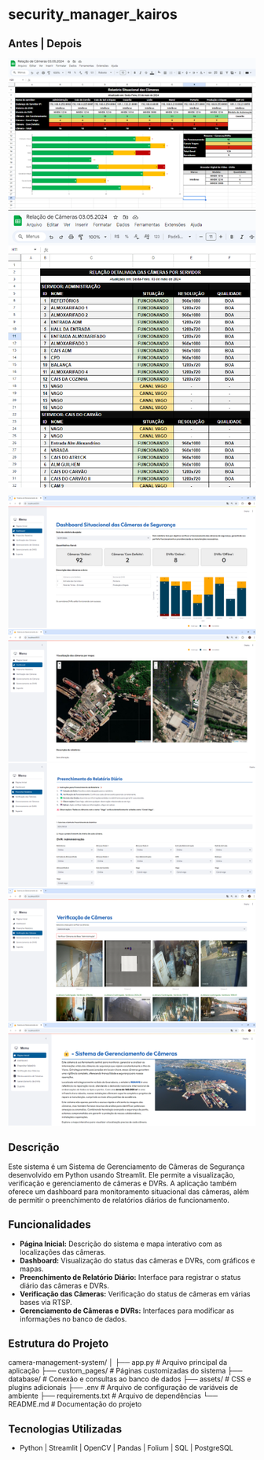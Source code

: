 # security_manager_kairos

## Antes | Depois

![alt text](assets/imagens/antes-01.png)
![alt text](assets/imagens/antes-02.png)

![alt text](assets/imagens/depois-01.png)
![alt text](assets/imagens/depois-02.png)
![alt text](assets/imagens/depois-03.png)
![alt text](assets/imagens/depois-04.png)
![alt text](assets/imagens/depois-05.png)


## Descrição

Este sistema é um Sistema de Gerenciamento de Câmeras de Segurança desenvolvido em Python usando Streamlit. Ele permite a visualização, verificação e gerenciamento de câmeras e DVRs. A aplicação também oferece um dashboard para monitoramento situacional das câmeras, além de permitir o preenchimento de relatórios diários de funcionamento.

## Funcionalidades

- **Página Inicial:** Descrição do sistema e mapa interativo com as localizações das câmeras.
- **Dashboard:** Visualização do status das câmeras e DVRs, com gráficos e mapas.
- **Preenchimento de Relatório Diário:** Interface para registrar o status diário das câmeras e DVRs.
- **Verificação das Câmeras:** Verificação do status de câmeras em várias bases via RTSP.
- **Gerenciamento de Câmeras e DVRs:** Interfaces para modificar as informações no banco de dados.

## Estrutura do Projeto

camera-management-system/
│
├── app.py                   # Arquivo principal da aplicação
├── custom_pages/             # Páginas customizadas do sistema
├── database/                 # Conexão e consultas ao banco de dados
├── assets/                   # CSS e plugins adicionais
├── .env                      # Arquivo de configuração de variáveis de ambiente
├── requirements.txt          # Arquivo de dependências
└── README.md                 # Documentação do projeto

## Tecnologias Utilizadas

- Python | Streamlit | OpenCV | Pandas | Folium | SQL | PostgreSQL